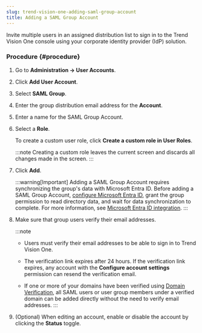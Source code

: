 ```yaml
---
slug: trend-vision-one-adding-saml-group-account
title: Adding a SAML Group Account
---
```


Invite multiple users in an assigned distribution list to sign in to the Trend Vision One console using your corporate identity provider (IdP) solution.

### Procedure {#procedure}

1.  Go to **Administration → User Accounts**.

2.  Click **Add User Account**.

3.  Select **SAML Group**.

4.  Enter the group distribution email address for the **Account**.

5.  Enter a name for the SAML Group Account.

6.  Select a **Role**.

    To create a custom user role, click **Create a custom role in User Roles**.

    :::note
    Creating a custom role leaves the current screen and discards all changes made in the screen.
    :::

7.  Click **Add**.

    :::warning[Important]
    Adding a SAML Group Account requires synchronizing the group's data with Microsoft Entra ID. Before adding a SAML Group Account, [configure Microsoft Entra ID](configuring-saml-ad.md), grant the group permission to read directory data, and wait for data synchronization to complete. For more information, see [Microsoft Entra ID integration](integration-aad-third-party.md).
    :::

8.  Make sure that group users verify their email addresses.

    :::note
    - Users must verify their email addresses to be able to sign in to Trend Vision One.

    - The verification link expires after 24 hours. If the verification link expires, any account with the **Configure account settings** permission can resend the verification email.

    - If one or more of your domains have been verified using [Domain Verification](domain-verification.md), all SAML users or user group members under a verified domain can be added directly without the need to verify email addresses.
    :::

9.  (Optional) When editing an account, enable or disable the account by clicking the **Status** toggle.
